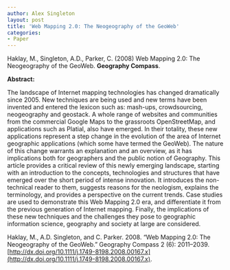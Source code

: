 ```yaml
---
author: Alex Singleton
layout: post
title: 'Web Mapping 2.0: The Neogeography of the GeoWeb'
categories:
- Paper
---
```


Haklay, M., Singleton, A.D., Parker, C. (2008)  Web Mapping 2.0: The Neogeography of the GeoWeb. **Geography Compass**.

**Abstract:**

The landscape of Internet mapping technologies has changed dramatically since 2005. New techniques are being used and new terms have been invented and entered the lexicon such as: mash-ups, crowdsourcing, neogeography and geostack. A whole range of websites and communities from the commercial Google Maps to the grassroots OpenStreetMap, and applications such as Platial, also have emerged. In their totality, these new applications represent a step change in the evolution of the area of Internet geographic applications (which some have termed the GeoWeb). The nature of this change warrants an explanation and an overview, as it has implications both for geographers and the public notion of Geography. This article provides a critical review of this newly emerging landscape, starting with an introduction to the concepts, technologies and structures that have emerged over the short period of intense innovation. It introduces the non-technical reader to them, suggests reasons for the neologism, explains the terminology, and provides a perspective on the current trends. Case studies are used to demonstrate this Web Mapping 2.0 era, and differentiate it from the previous generation of Internet mapping. Finally, the implications of these new techniques and the challenges they pose to geographic information science, geography and society at large are considered.

Haklay, M., A.D. Singleton, and C. Parker. 2008. “Web Mapping 2.0: The Neogeography of the GeoWeb.” Geography Compass 2 (6): 2011–2039. [http://dx.doi.org/10.1111/j.1749-8198.2008.00167.x](http://dx.doi.org/10.1111/j.1749-8198.2008.00167.x).